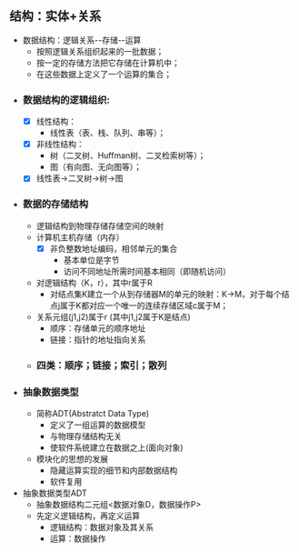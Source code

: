 ## 结构：实体+关系
- 数据结构：逻辑关系--存储--运算
  - 按照逻辑关系组织起来的一批数据；
  - 按一定的存储方法把它存储在计算机中；
  - 在这些数据上定义了一个运算的集合；
- ### 数据结构的逻辑组织:
  - [x] 线性结构：
    - 线性表（表、栈、队列、串等）；
  - [x] 非线性结构：
    - 树（二叉树、Huffman树、二叉检索树等）；
    - 图（有向图、无向图等）；
  - [x] 线性表->二叉树->树->图
- ### 数据的存储结构
  - 逻辑结构到物理存储存储空间的映射
  - 计算机主机存储（内存）
    - [x] 非负整数地址编码，相邻单元的集合
      - 基本单位是字节
      - 访问不同地址所需时间基本相同（即随机访问）
  - 对逻辑结构（K，r），其中r属于R
    - 对结点集K建立一个从到存储器M的单元的映射：K->M，对于每个结点j属于K都对应一个唯一的连续存储区域c属于M；
  - 关系元组(j1,j2)属于r (其中j1,j2属于K是结点)
    - 顺序：存储单元的顺序地址
    - 链接：指针的地址指向关系
  - ### 四类：顺序；链接；索引；散列
- ### 抽象数据类型
  - 简称ADT(Abstratct Data Type)
    - 定义了一组运算的数据模型
    - 与物理存储结构无关
    - 使软件系统建立在数据之上(面向对象)
  - 模块化的思想的发展
    - 隐藏运算实现的细节和内部数据结构
    - 软件复用
- 抽象数据类型ADT
  - 抽象数据结构二元组<数据对象D，数据操作P>
  - 先定义逻辑结构，再定义运算
    - 逻辑结构：数据对象及其关系
    - 运算：数据操作
    